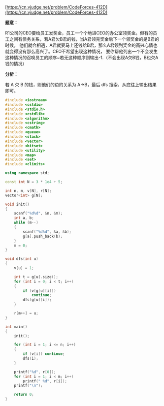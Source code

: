 [https://cn.vjudge.net/problem/CodeForces-412D](https://cn.vjudge.net/problem/CodeForces-412D)

**题意：**

R1公司的CEO要给员工发奖金，员工一个个地进CEO的办公室领奖金。但有的员工之间有债务关系，若A君欠B君的钱，当A君领完奖金后下一个领奖金的是B君的时候，
他们就会相遇，A君就要马上还钱给B君，那么A君领到奖金的高兴心情也就变得没有那么高兴了。CEO不希望出现这种情况，
要你帮他列出一个不会发生这种情况的召唤员工的顺序~若无这种顺序则输出-1.（不会出现A欠B钱，B也欠A钱的情况）

**分析：**

若 A 欠 B 的钱，则他们的边的关系为 A->B，最后 dfs 搜索，从底往上输出结果即可。

```c++
#include <iostream>
#include <cstdio>
#include <stdio.h>
#include <cstdlib>
#include <algorithm>
#include <cstring>
#include <cmath>
#include <queue>
#include <stack>
#include <vector>
#include <bitset>
#include <utility>
#include <map>
#include <set>
#include <climits>

using namespace std;

const int N = 3 * 1e4 + 5;

int n, m, v[N], r[N];
vector<int> g[N];

void init()
{
	scanf("%d%d", &n, &m);
	int a, b;
	while (m--)
	{
		scanf("%d%d", &a, &b);
		g[a].push_back(b);
	}
	m = 0;
}

void dfs(int u)
{
	v[u] = 1;

	int t = g[u].size();
	for (int i = 0; i < t; i++)
	{
		if (v[g[u][i]])
			continue;
		dfs(g[u][i]);
	}

	r[m++] = u;
}

int main()
{
	init();

	for (int i = 1; i <= n; i++)
	{
		if (v[i]) continue;
		dfs(i);
	}

	printf("%d", r[0]);
	for (int i = 1; i < m; i++)
		printf(" %d", r[i]);
	printf("\n");

	return 0;
}
```
